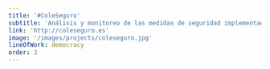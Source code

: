 ```yaml
---
title: '#ColeSeguro'
subtitle: 'Análisis y monitoreo de las medidas de seguridad implementadas en los centros educativos de España ante el COVID'
link: 'http://coleseguro.es'
image: '/images/projects/coleseguro.jpg'
lineOfWork: democracy
order: 3
---
```

